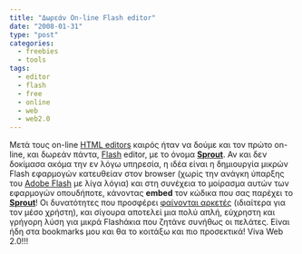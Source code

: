 ```yaml
---
title: "Δωρεάν On-line Flash editor"
date: "2008-01-31"
type: "post"
categories:
  - freebies
  - tools
tags:
  - editor
  - flash
  - free
  - online
  - web
  - web2.0
---
```


Μετά τους on-line [HTML editors](http://www.tsevdos.com/2008/01/27/free-online-wysiwyg-html-editors/ "Free online HTML editors") καιρός ήταν να δούμε και τον πρώτο on-line, και δωρεάν πάντα, [Flash](http://en.wikipedia.org/wiki/Adobe_Flash "Flash in Wiki") editor, με το όνομα [**Sprout**](http://sproutbuilder.com/ "Sproutbuilder"). Αν και δεν δοκίμασα ακόμα την εν λόγω υπηρεσία, η ιδέα είναι η δημιουργία μικρών Flash εφαρμογών κατευθείαν στον browser (χωρίς την ανάγκη ύπαρξης του [Adobe Flash](http://www.adobe.com/products/flash/ "Adobe Flash product") με λίγα λόγια) και στη συνέχεια το μοίρασμα αυτών των εφαρμογών οπουδήποτε, κάνοντας **embed** τον κώδικα που σας παρέχει το [**Sprout**](http://sproutbuilder.com/ "Sproutbuilder")! Οι δυνατότητες που προσφέρει [φαίνονται αρκετές](http://www.youtube.com/watch?v=_-4bPaW8KBQ "Sproutbuilder video") (ιδιαίτερα για τον μέσο χρήστη), και σίγουρα αποτελεί μια πολύ απλή, εύχρηστη και γρήγορη λύση για μικρά Flashάκια που ζητάνε συνήθως οι πελάτες. Είναι ήδη στα bookmarks μου και θα το κοιτάξω και πιο προσεκτικά! Viva Web 2.0!!!

